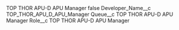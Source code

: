 <?xml version="1.0" encoding="UTF-8"?>
<CustomMetadata xmlns="http://soap.sforce.com/2006/04/metadata" xmlns:xsi="http://www.w3.org/2001/XMLSchema-instance" xmlns:xsd="http://www.w3.org/2001/XMLSchema">
    <label>TOP THOR APU-D APU Manager</label>
    <protected>false</protected>
    <values>
        <field>Developer_Name__c</field>
        <value xsi:type="xsd:string">TOP_THOR_APU_D_APU_Manager</value>
    </values>
    <values>
        <field>Queue__c</field>
        <value xsi:type="xsd:string">TOP THOR APU-D APU Manager</value>
    </values>
    <values>
        <field>Role__c</field>
        <value xsi:type="xsd:string">TOP THOR APU-D APU Manager</value>
    </values>
</CustomMetadata>
